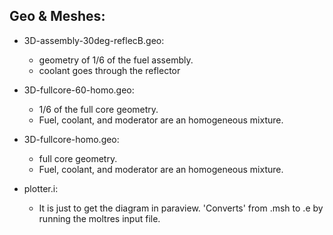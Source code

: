 Geo & Meshes:
-------------
* 3D-assembly-30deg-reflecB.geo:
	- geometry of 1/6 of the fuel assembly.
	- coolant goes through the reflector

* 3D-fullcore-60-homo.geo:
	- 1/6 of the full core geometry.
	- Fuel, coolant, and moderator are an homogeneous mixture.

* 3D-fullcore-homo.geo:
	- full core geometry.
	- Fuel, coolant, and moderator are an homogeneous mixture.

* plotter.i:
	- It is just to get the diagram in paraview. 'Converts' from .msh to .e by running the moltres input file.
